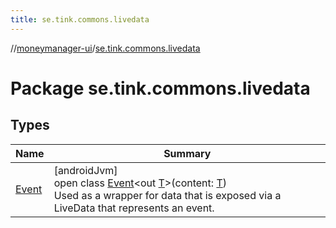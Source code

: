 ```yaml
---
title: se.tink.commons.livedata
---
```

//[moneymanager-ui](../../index.html)/[se.tink.commons.livedata](index.html)



# Package se.tink.commons.livedata



## Types


| Name | Summary |
|---|---|
| [Event](-event/index.html) | [androidJvm]<br>open class [Event](-event/index.html)&lt;out [T](-event/index.html)&gt;(content: [T](-event/index.html))<br>Used as a wrapper for data that is exposed via a LiveData that represents an event. |

